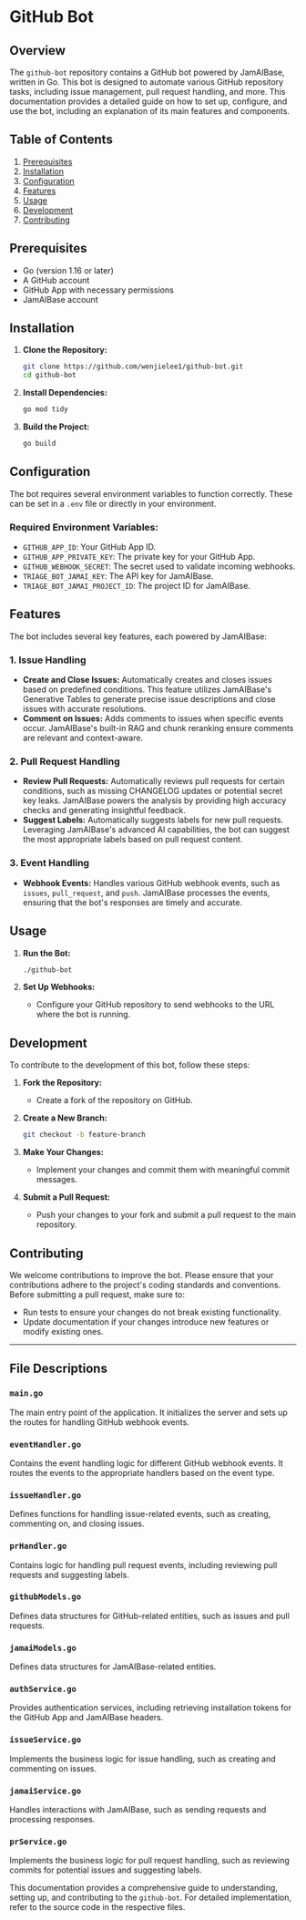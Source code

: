 
# GitHub Bot

## Overview
The `github-bot` repository contains a GitHub bot powered by JamAIBase, written in Go. This bot is designed to automate various GitHub repository tasks, including issue management, pull request handling, and more. This documentation provides a detailed guide on how to set up, configure, and use the bot, including an explanation of its main features and components.

## Table of Contents
1. [Prerequisites](#prerequisites)
2. [Installation](#installation)
3. [Configuration](#configuration)
4. [Features](#features)
5. [Usage](#usage)
6. [Development](#development)
7. [Contributing](#contributing)

## Prerequisites
- Go (version 1.16 or later)
- A GitHub account
- GitHub App with necessary permissions
- JamAIBase account

## Installation
1. **Clone the Repository:**
    ```sh
    git clone https://github.com/wenjielee1/github-bot.git
    cd github-bot
    ```

2. **Install Dependencies:**
    ```sh
    go mod tidy
    ```

3. **Build the Project:**
    ```sh
    go build
    ```

## Configuration
The bot requires several environment variables to function correctly. These can be set in a `.env` file or directly in your environment.

### Required Environment Variables:
- `GITHUB_APP_ID`: Your GitHub App ID.
- `GITHUB_APP_PRIVATE_KEY`: The private key for your GitHub App.
- `GITHUB_WEBHOOK_SECRET`: The secret used to validate incoming webhooks.
- `TRIAGE_BOT_JAMAI_KEY`: The API key for JamAIBase.
- `TRIAGE_BOT_JAMAI_PROJECT_ID`: The project ID for JamAIBase.

## Features
The bot includes several key features, each powered by JamAIBase:

### 1. Issue Handling
- **Create and Close Issues:** Automatically creates and closes issues based on predefined conditions. This feature utilizes JamAIBase's Generative Tables to generate precise issue descriptions and close issues with accurate resolutions.
- **Comment on Issues:** Adds comments to issues when specific events occur. JamAIBase's built-in RAG and chunk reranking ensure comments are relevant and context-aware.

### 2. Pull Request Handling
- **Review Pull Requests:** Automatically reviews pull requests for certain conditions, such as missing CHANGELOG updates or potential secret key leaks. JamAIBase powers the analysis by providing high accuracy checks and generating insightful feedback.
- **Suggest Labels:** Automatically suggests labels for new pull requests. Leveraging JamAIBase's advanced AI capabilities, the bot can suggest the most appropriate labels based on pull request content.

### 3. Event Handling
- **Webhook Events:** Handles various GitHub webhook events, such as `issues`, `pull_request`, and `push`. JamAIBase processes the events, ensuring that the bot's responses are timely and accurate.

## Usage
1. **Run the Bot:**
    ```sh
    ./github-bot
    ```

2. **Set Up Webhooks:**
   - Configure your GitHub repository to send webhooks to the URL where the bot is running.

## Development
To contribute to the development of this bot, follow these steps:

1. **Fork the Repository:**
    - Create a fork of the repository on GitHub.

2. **Create a New Branch:**
    ```sh
    git checkout -b feature-branch
    ```

3. **Make Your Changes:**
    - Implement your changes and commit them with meaningful commit messages.

4. **Submit a Pull Request:**
    - Push your changes to your fork and submit a pull request to the main repository.

## Contributing
We welcome contributions to improve the bot. Please ensure that your contributions adhere to the project's coding standards and conventions. Before submitting a pull request, make sure to:

- Run tests to ensure your changes do not break existing functionality.
- Update documentation if your changes introduce new features or modify existing ones.

---

## File Descriptions

### `main.go`
The main entry point of the application. It initializes the server and sets up the routes for handling GitHub webhook events.

### `eventHandler.go`
Contains the event handling logic for different GitHub webhook events. It routes the events to the appropriate handlers based on the event type.

### `issueHandler.go`
Defines functions for handling issue-related events, such as creating, commenting on, and closing issues.

### `prHandler.go`
Contains logic for handling pull request events, including reviewing pull requests and suggesting labels.

### `githubModels.go`
Defines data structures for GitHub-related entities, such as issues and pull requests.

### `jamaiModels.go`
Defines data structures for JamAIBase-related entities.

### `authService.go`
Provides authentication services, including retrieving installation tokens for the GitHub App and JamAIBase headers.

### `issueService.go`
Implements the business logic for issue handling, such as creating and commenting on issues.

### `jamaiService.go`
Handles interactions with JamAIBase, such as sending requests and processing responses.

### `prService.go`
Implements the business logic for pull request handling, such as reviewing commits for potential issues and suggesting labels.

This documentation provides a comprehensive guide to understanding, setting up, and contributing to the `github-bot`. For detailed implementation, refer to the source code in the respective files.
